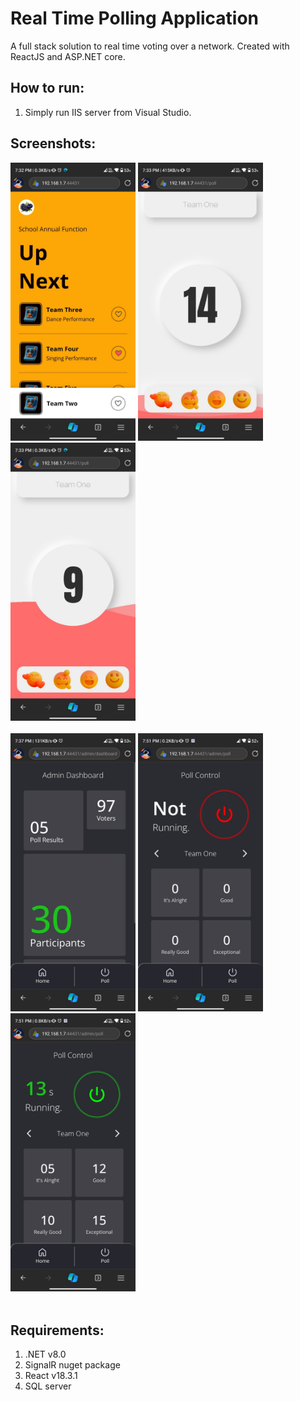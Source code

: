 # Real Time Polling Application
A full stack solution to real time voting over a network. Created with ReactJS and ASP.NET core. 

## How to run:
1. Simply run IIS server from Visual Studio.

## Screenshots:
<img alt="user_dashboard" src="https://github.com/Shashank-J0SHI/Polling-App/blob/master/Screenshots/user_dashboard.jpg" width="200"/> <img alt="poll_01" src="https://github.com/Shashank-J0SHI/Polling-App/blob/master/Screenshots/poll_01.jpg" width="200"/> <img alt="poll_02" src="https://github.com/Shashank-J0SHI/Polling-App/blob/master/Screenshots/poll_02.jpg" width="200"/><br><br>
<img alt="admin_controls" src="https://github.com/Shashank-J0SHI/Polling-App/blob/master/Screenshots/admin_controls.jpg" width="200"/> <img alt="poll_notstarted" src="https://github.com/Shashank-J0SHI/Polling-App/blob/master/Screenshots/Poll_notstarted.jpg" width="200"/> <img alt="poll_running" src="https://github.com/Shashank-J0SHI/Polling-App/blob/master/Screenshots/Poll_running.jpg" width="200"/>
<br><br>

## Requirements:
1. .NET v8.0
2. SignalR nuget package
3. React v18.3.1
4. SQL server
